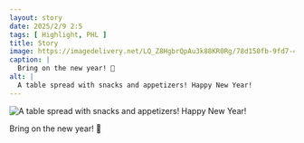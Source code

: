 ```yaml
---
layout: story
date: 2025/2/9 2:5
tags: [ Highlight, PHL ]
title: Story
image: https://imagedelivery.net/LQ_Z8HgbrQpAu3k88KR0Rg/78d150fb-9fd7-4e8e-776f-08c35c86b100/public
caption: |
  Bring on the new year! 🎊
alt: |
  A table spread with snacks and appetizers! Happy New Year!
---
```



![A table spread with snacks and appetizers! Happy New Year!](https://imagedelivery.net/LQ_Z8HgbrQpAu3k88KR0Rg/78d150fb-9fd7-4e8e-776f-08c35c86b100/public)

Bring on the new year! 🎊
